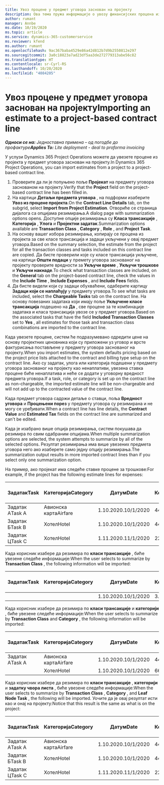 ```yaml
---
title: Увоз процене у предмет уговора заснован на пројекту
description: Ова тема пружа информације о увозу финансијских процена из пројекта у предмет уговора.
author: rumant
manager: Annbe
ms.date: 10/19/2020
ms.topic: article
ms.service: dynamics-365-customerservice
ms.reviewer: kfend
ms.author: rumant
ms.openlocfilehash: 9ac367baba4529e86a42d812b7d9b2550812e297
ms.sourcegitcommit: 3a0c18823a7ad23df5aa3de272779313abe56c82
ms.translationtype: HT
ms.contentlocale: sr-Cyrl-RS
ms.lasthandoff: 10/20/2020
ms.locfileid: "4084205"
---
```

# <a name="importing-an-estimate-to-a-project-based-contract-line"></a><span data-ttu-id="8fbbf-103">Увоз процене у предмет уговора заснован на пројекту</span><span class="sxs-lookup"><span data-stu-id="8fbbf-103">Importing an estimate to a project-based contract line</span></span>

<span data-ttu-id="8fbbf-104">_**Односи се на:** Једноставна примена – од погодбе до профактуре_</span><span class="sxs-lookup"><span data-stu-id="8fbbf-104">_**Applies To:** Lite deployment - deal to proforma invoicing_</span></span>

<span data-ttu-id="8fbbf-105">У услузи Dynamics 365 Project Operations можете да увезете процене из пројекта у предмет уговора заснован на пројекту.</span><span class="sxs-lookup"><span data-stu-id="8fbbf-105">In Dynamics 365 Project Operations, you can import estimates from a project to a project-based contract line.</span></span>

1. <span data-ttu-id="8fbbf-106">Проверите да ли је попуњено поље **Пројекат** на предмету уговора заснованом на пројекту.</span><span class="sxs-lookup"><span data-stu-id="8fbbf-106">Verify that the **Project** field on the project-based contract line has been filled in.</span></span>
2. <span data-ttu-id="8fbbf-107">На картици **Детаљи предмета уговора** , на подформи изаберите **Увоз из процене пројекта**.</span><span class="sxs-lookup"><span data-stu-id="8fbbf-107">On the **Contract Line Details** tab, on the subgrid, select **Import from Project Estimation**.</span></span> <span data-ttu-id="8fbbf-108">Отвориће се страница дијалога са опцијама резимирања.</span><span class="sxs-lookup"><span data-stu-id="8fbbf-108">A dialog page with summarization options opens.</span></span> <span data-ttu-id="8fbbf-109">Доступне опције резимирања су **Класа трансакције** , **Категорија** , **Улога** и **Пројектни задатак**.</span><span class="sxs-lookup"><span data-stu-id="8fbbf-109">Summarization options available are **Transaction Class** , **Category** , **Role** , and **Project Task**.</span></span>
3. <span data-ttu-id="8fbbf-110">На основу вашег избора резимирања, копирају се процена из пројекта за све класе трансакција и задаци укључени у овај предмет уговора.</span><span class="sxs-lookup"><span data-stu-id="8fbbf-110">Based on the summary selection, the estimate from the project for all the transaction classes and tasks included on this contract line are copied.</span></span> <span data-ttu-id="8fbbf-111">Да бисте проверили које су класе трансакција укључене, на картици **Општи подаци** у премету уговора заснованог на пројекту проверите вредности за **Укључи време** , **Укључи трошкове** и **Укључи накнаде**.</span><span class="sxs-lookup"><span data-stu-id="8fbbf-111">To check what transaction classes are included, on the **General** tab on the project-based contract line, check the values in the **Include Time** , **Include Expenses** , and **Include Fees** fields.</span></span> 
4. <span data-ttu-id="8fbbf-112">Да бисте видели који су задаци обухваћени, одаберите картицу **Задаци који се наплаћују** у предмету уговора.</span><span class="sxs-lookup"><span data-stu-id="8fbbf-112">To see what tasks are included, select the **Chargeable Tasks** tab on the contract line.</span></span> <span data-ttu-id="8fbbf-113">На основу повезаних задатака који имају поље **Укључене класе трансакција** подешено на **Да** , све процене за те комбинације задатака и класа трансакција увозе се у предмет уговора.</span><span class="sxs-lookup"><span data-stu-id="8fbbf-113">Based on the associated tasks that have the field **Included Transaction Classes** set to **Yes** , all estimates for those task and transaction class combinations are imported to the contract line.</span></span>

<span data-ttu-id="8fbbf-114">Када увезете процене, систем ће подразумевано одредити цене на основу пројектних ценовника који су приложени уз уговор и врсте фактурисања постављене у предмету уговора заснованог на пројекту.</span><span class="sxs-lookup"><span data-stu-id="8fbbf-114">When you import estimates, the system defaults pricing based on the project price lists attached to the contract and billing type setup on the contract line.</span></span> <span data-ttu-id="8fbbf-115">Ако су задатак, улога или категорија подешени у предмету уговора заснованог на пројекту као ненаплативи, увезена ставка процене биће ненаплатива и неће се додати у уговорну вредност предмета уговора.</span><span class="sxs-lookup"><span data-stu-id="8fbbf-115">If a task, role, or category is set up on the contract line as non-chargeable, the imported estimate line will be non-chargeable and will not add up to the contracted value of the contract line.</span></span>

<span data-ttu-id="8fbbf-116">Када предмет уговора садржи детаље о ставци, поља **Вредност уговора** и **Процењени порез** у предмету уговора су резимирана и не могу се уређивати.</span><span class="sxs-lookup"><span data-stu-id="8fbbf-116">When a contract line has line details, the **Contract Value** and **Estimated Tax** fields on the contract line are summarized and can't be edited.</span></span>

<span data-ttu-id="8fbbf-117">Када је изабрано више опција резимирања, систем покушава да резимира по свим одабраним опцијама.</span><span class="sxs-lookup"><span data-stu-id="8fbbf-117">When multiple summarization options are selected, the system attempts to summarize by all of the selected options.</span></span> <span data-ttu-id="8fbbf-118">Резултат резимирања има више увезених предмета уговора него ако изаберете само једну опцију резимирања.</span><span class="sxs-lookup"><span data-stu-id="8fbbf-118">The summarization output results in more imported contract lines than if you select only one summarization option.</span></span>

<span data-ttu-id="8fbbf-119">На пример, ако пројекат има следеће ставке процене за трошкове:</span><span class="sxs-lookup"><span data-stu-id="8fbbf-119">For example, if the project has the following estimate lines for expenses:</span></span>

| <span data-ttu-id="8fbbf-120">Задатак</span><span class="sxs-lookup"><span data-stu-id="8fbbf-120">Task</span></span> | <span data-ttu-id="8fbbf-121">Категорија</span><span class="sxs-lookup"><span data-stu-id="8fbbf-121">Category</span></span> | <span data-ttu-id="8fbbf-122">Датум</span><span class="sxs-lookup"><span data-stu-id="8fbbf-122">Date</span></span> | <span data-ttu-id="8fbbf-123">Количина</span><span class="sxs-lookup"><span data-stu-id="8fbbf-123">Quantity</span></span> | <span data-ttu-id="8fbbf-124">Цена по јединици</span><span class="sxs-lookup"><span data-stu-id="8fbbf-124">Unit price</span></span> | <span data-ttu-id="8fbbf-125">Износ</span><span class="sxs-lookup"><span data-stu-id="8fbbf-125">Amount</span></span> |
| --- | --- | --- | --- | --- | --- |
| <span data-ttu-id="8fbbf-126">Задатак А</span><span class="sxs-lookup"><span data-stu-id="8fbbf-126">Task A</span></span> | <span data-ttu-id="8fbbf-127">Авионска карта</span><span class="sxs-lookup"><span data-stu-id="8fbbf-127">Airfare</span></span> | <span data-ttu-id="8fbbf-128">1.10.2020.</span><span class="sxs-lookup"><span data-stu-id="8fbbf-128">10/1/2020</span></span> | <span data-ttu-id="8fbbf-129">4</span><span class="sxs-lookup"><span data-stu-id="8fbbf-129">4</span></span> | <span data-ttu-id="8fbbf-130">400</span><span class="sxs-lookup"><span data-stu-id="8fbbf-130">400</span></span> | <span data-ttu-id="8fbbf-131">1600</span><span class="sxs-lookup"><span data-stu-id="8fbbf-131">1600</span></span> |
| <span data-ttu-id="8fbbf-132">Задатак Б</span><span class="sxs-lookup"><span data-stu-id="8fbbf-132">Task B</span></span> | <span data-ttu-id="8fbbf-133">Хотел</span><span class="sxs-lookup"><span data-stu-id="8fbbf-133">Hotel</span></span> | <span data-ttu-id="8fbbf-134">1.10.2020.</span><span class="sxs-lookup"><span data-stu-id="8fbbf-134">10/1/2020</span></span> | <span data-ttu-id="8fbbf-135">4</span><span class="sxs-lookup"><span data-stu-id="8fbbf-135">4</span></span> | <span data-ttu-id="8fbbf-136">200</span><span class="sxs-lookup"><span data-stu-id="8fbbf-136">200</span></span> | <span data-ttu-id="8fbbf-137">800</span><span class="sxs-lookup"><span data-stu-id="8fbbf-137">800</span></span> |
| <span data-ttu-id="8fbbf-138">Задатак Ц</span><span class="sxs-lookup"><span data-stu-id="8fbbf-138">Task C</span></span> | <span data-ttu-id="8fbbf-139">Хотел</span><span class="sxs-lookup"><span data-stu-id="8fbbf-139">Hotel</span></span> | <span data-ttu-id="8fbbf-140">1.11.2020.</span><span class="sxs-lookup"><span data-stu-id="8fbbf-140">11/1/2020</span></span> | <span data-ttu-id="8fbbf-141">2</span><span class="sxs-lookup"><span data-stu-id="8fbbf-141">2</span></span> | <span data-ttu-id="8fbbf-142">200</span><span class="sxs-lookup"><span data-stu-id="8fbbf-142">200</span></span> | <span data-ttu-id="8fbbf-143">400</span><span class="sxs-lookup"><span data-stu-id="8fbbf-143">400</span></span> |

<span data-ttu-id="8fbbf-144">Када корисник изабере да резимира по **класи трансакције** , биће увезене следеће информације:</span><span class="sxs-lookup"><span data-stu-id="8fbbf-144">When the user selects to summarize by **Transaction Class** , the following information will be imported:</span></span>

| <span data-ttu-id="8fbbf-145">Задатак</span><span class="sxs-lookup"><span data-stu-id="8fbbf-145">Task</span></span> | <span data-ttu-id="8fbbf-146">Категорија</span><span class="sxs-lookup"><span data-stu-id="8fbbf-146">Category</span></span> | <span data-ttu-id="8fbbf-147">Датум</span><span class="sxs-lookup"><span data-stu-id="8fbbf-147">Date</span></span> | <span data-ttu-id="8fbbf-148">Количина</span><span class="sxs-lookup"><span data-stu-id="8fbbf-148">Quantity</span></span> | <span data-ttu-id="8fbbf-149">Цена по јединици</span><span class="sxs-lookup"><span data-stu-id="8fbbf-149">Unit price</span></span> | <span data-ttu-id="8fbbf-150">Износ</span><span class="sxs-lookup"><span data-stu-id="8fbbf-150">Amount</span></span> |
| --- | --- | --- | --- | --- | --- |
| &nbsp; | &nbsp; | <span data-ttu-id="8fbbf-151">1.10.2020.</span><span class="sxs-lookup"><span data-stu-id="8fbbf-151">10/1/2020</span></span> | <span data-ttu-id="8fbbf-152">3.34</span><span class="sxs-lookup"><span data-stu-id="8fbbf-152">3.34</span></span> | <span data-ttu-id="8fbbf-153">840</span><span class="sxs-lookup"><span data-stu-id="8fbbf-153">840</span></span> | <span data-ttu-id="8fbbf-154">2800</span><span class="sxs-lookup"><span data-stu-id="8fbbf-154">2800</span></span> |

<span data-ttu-id="8fbbf-155">Када корисник изабере да резимира по **класи трансакције** и **категорији** , биће увезене следеће информације:</span><span class="sxs-lookup"><span data-stu-id="8fbbf-155">When the user selects to summarize by **Transaction Class** and **Category** , the following information will be imported:</span></span>

| <span data-ttu-id="8fbbf-156">Задатак</span><span class="sxs-lookup"><span data-stu-id="8fbbf-156">Task</span></span> | <span data-ttu-id="8fbbf-157">Категорија</span><span class="sxs-lookup"><span data-stu-id="8fbbf-157">Category</span></span> | <span data-ttu-id="8fbbf-158">Датум</span><span class="sxs-lookup"><span data-stu-id="8fbbf-158">Date</span></span> | <span data-ttu-id="8fbbf-159">Количина</span><span class="sxs-lookup"><span data-stu-id="8fbbf-159">Quantity</span></span> | <span data-ttu-id="8fbbf-160">Цена по јединици</span><span class="sxs-lookup"><span data-stu-id="8fbbf-160">Unit price</span></span> | <span data-ttu-id="8fbbf-161">Износ</span><span class="sxs-lookup"><span data-stu-id="8fbbf-161">Amount</span></span> |
| --- | --- | --- | --- | --- | --- |
| <span data-ttu-id="8fbbf-162">Задатак А</span><span class="sxs-lookup"><span data-stu-id="8fbbf-162">Task A</span></span> | <span data-ttu-id="8fbbf-163">Авионска карта</span><span class="sxs-lookup"><span data-stu-id="8fbbf-163">Airfare</span></span> | <span data-ttu-id="8fbbf-164">1.10.2020.</span><span class="sxs-lookup"><span data-stu-id="8fbbf-164">10/1/2020</span></span> | <span data-ttu-id="8fbbf-165">4</span><span class="sxs-lookup"><span data-stu-id="8fbbf-165">4</span></span> | <span data-ttu-id="8fbbf-166">400</span><span class="sxs-lookup"><span data-stu-id="8fbbf-166">400</span></span> | <span data-ttu-id="8fbbf-167">1600</span><span class="sxs-lookup"><span data-stu-id="8fbbf-167">1600</span></span> |
| &nbsp;| <span data-ttu-id="8fbbf-168">Хотел</span><span class="sxs-lookup"><span data-stu-id="8fbbf-168">Hotel</span></span> | <span data-ttu-id="8fbbf-169">1.10.2020.</span><span class="sxs-lookup"><span data-stu-id="8fbbf-169">10/1/2020</span></span> | <span data-ttu-id="8fbbf-170">6</span><span class="sxs-lookup"><span data-stu-id="8fbbf-170">6</span></span> | <span data-ttu-id="8fbbf-171">200</span><span class="sxs-lookup"><span data-stu-id="8fbbf-171">200</span></span> | <span data-ttu-id="8fbbf-172">1200</span><span class="sxs-lookup"><span data-stu-id="8fbbf-172">1200</span></span> |

<span data-ttu-id="8fbbf-173">Када корисник изабере да резимира по **класи трансакције** , **категорији** и **задатку чвора листа** , биће увезене следеће информације:</span><span class="sxs-lookup"><span data-stu-id="8fbbf-173">When the user selects to summarize by **Transaction Class** , **Category** , and **Leaf Node Task** , the following will be imported.</span></span> <span data-ttu-id="8fbbf-174">Уочите да је овај резултат исти као и онај на пројекту:</span><span class="sxs-lookup"><span data-stu-id="8fbbf-174">Notice that this result is the same as what is on the project:</span></span>

| <span data-ttu-id="8fbbf-175">Задатак</span><span class="sxs-lookup"><span data-stu-id="8fbbf-175">Task</span></span> | <span data-ttu-id="8fbbf-176">Категорија</span><span class="sxs-lookup"><span data-stu-id="8fbbf-176">Category</span></span> | <span data-ttu-id="8fbbf-177">Датум</span><span class="sxs-lookup"><span data-stu-id="8fbbf-177">Date</span></span> | <span data-ttu-id="8fbbf-178">Количина</span><span class="sxs-lookup"><span data-stu-id="8fbbf-178">Quantity</span></span> | <span data-ttu-id="8fbbf-179">Цена по јединици</span><span class="sxs-lookup"><span data-stu-id="8fbbf-179">Unit price</span></span> | <span data-ttu-id="8fbbf-180">Износ</span><span class="sxs-lookup"><span data-stu-id="8fbbf-180">Amount</span></span> |
| --- | --- | --- | --- | --- | --- |
| <span data-ttu-id="8fbbf-181">Задатак А</span><span class="sxs-lookup"><span data-stu-id="8fbbf-181">Task A</span></span> | <span data-ttu-id="8fbbf-182">Авионска карта</span><span class="sxs-lookup"><span data-stu-id="8fbbf-182">Airfare</span></span> | <span data-ttu-id="8fbbf-183">1.10.2020.</span><span class="sxs-lookup"><span data-stu-id="8fbbf-183">10/1/2020</span></span> | <span data-ttu-id="8fbbf-184">4</span><span class="sxs-lookup"><span data-stu-id="8fbbf-184">4</span></span> | <span data-ttu-id="8fbbf-185">400</span><span class="sxs-lookup"><span data-stu-id="8fbbf-185">400</span></span> | <span data-ttu-id="8fbbf-186">1600</span><span class="sxs-lookup"><span data-stu-id="8fbbf-186">1600</span></span> |
| <span data-ttu-id="8fbbf-187">Задатак Б</span><span class="sxs-lookup"><span data-stu-id="8fbbf-187">Task B</span></span> | <span data-ttu-id="8fbbf-188">Хотел</span><span class="sxs-lookup"><span data-stu-id="8fbbf-188">Hotel</span></span> | <span data-ttu-id="8fbbf-189">1.10.2020.</span><span class="sxs-lookup"><span data-stu-id="8fbbf-189">10/1/2020</span></span> | <span data-ttu-id="8fbbf-190">4</span><span class="sxs-lookup"><span data-stu-id="8fbbf-190">4</span></span> | <span data-ttu-id="8fbbf-191">200</span><span class="sxs-lookup"><span data-stu-id="8fbbf-191">200</span></span> | <span data-ttu-id="8fbbf-192">800</span><span class="sxs-lookup"><span data-stu-id="8fbbf-192">800</span></span> |
| <span data-ttu-id="8fbbf-193">Задатак Ц</span><span class="sxs-lookup"><span data-stu-id="8fbbf-193">Task C</span></span> | <span data-ttu-id="8fbbf-194">Хотел</span><span class="sxs-lookup"><span data-stu-id="8fbbf-194">Hotel</span></span> | <span data-ttu-id="8fbbf-195">1.11.2020.</span><span class="sxs-lookup"><span data-stu-id="8fbbf-195">11/1/2020</span></span> | <span data-ttu-id="8fbbf-196">2</span><span class="sxs-lookup"><span data-stu-id="8fbbf-196">2</span></span> | <span data-ttu-id="8fbbf-197">200</span><span class="sxs-lookup"><span data-stu-id="8fbbf-197">200</span></span> | <span data-ttu-id="8fbbf-198">400</span><span class="sxs-lookup"><span data-stu-id="8fbbf-198">400</span></span> |

